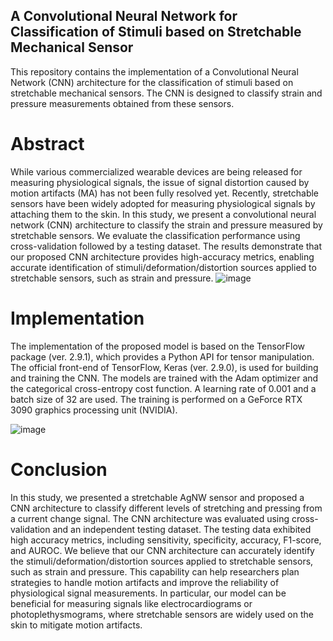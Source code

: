 ## A Convolutional Neural Network for Classification of Stimuli based on Stretchable Mechanical Sensor
This repository contains the implementation of a Convolutional Neural Network (CNN) architecture for the classification of stimuli based on stretchable mechanical sensors. The CNN is designed to classify strain and pressure measurements obtained from these sensors.

# Abstract
While various commercialized wearable devices are being released for measuring physiological signals, the issue of signal distortion caused by motion artifacts (MA) has not been fully resolved yet. Recently, stretchable sensors have been widely adopted for measuring physiological signals by attaching them to the skin. In this study, we present a convolutional neural network (CNN) architecture to classify the strain and pressure measured by stretchable sensors. We evaluate the classification performance using cross-validation followed by a testing dataset. The results demonstrate that our proposed CNN architecture provides high-accuracy metrics, enabling accurate identification of stimuli/deformation/distortion sources applied to stretchable sensors, such as strain and pressure.
![image](https://github.com/yongbin98/stretch_press/assets/84390702/a7e95841-73c8-4fed-b916-b5c4a5ba5301)

# Implementation
The implementation of the proposed model is based on the TensorFlow package (ver. 2.9.1), which provides a Python API for tensor manipulation. The official front-end of TensorFlow, Keras (ver. 2.9.0), is used for building and training the CNN. The models are trained with the Adam optimizer and the categorical cross-entropy cost function. A learning rate of 0.001 and a batch size of 32 are used. The training is performed on a GeForce RTX 3090 graphics processing unit (NVIDIA).

![image](https://github.com/yongbin98/stretch_press/assets/84390702/6520c0f8-dab6-425a-ba65-e0ca39f4b91e)
# Conclusion
In this study, we presented a stretchable AgNW sensor and proposed a CNN architecture to classify different levels of stretching and pressing from a current change signal. The CNN architecture was evaluated using cross-validation and an independent testing dataset. The testing data exhibited high accuracy metrics, including sensitivity, specificity, accuracy, F1-score, and AUROC. We believe that our CNN architecture can accurately identify the stimuli/deformation/distortion sources applied to stretchable sensors, such as strain and pressure. This capability can help researchers plan strategies to handle motion artifacts and improve the reliability of physiological signal measurements. In particular, our model can be beneficial for measuring signals like electrocardiograms or photoplethysmograms, where stretchable sensors are widely used on the skin to mitigate motion artifacts.
